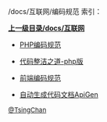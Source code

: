/docs/互联网/编码规范 索引：


**[上一级目录/docs/互联网](/docs/互联网/index.md)**

- [PHP编码规范](/docs/互联网/编码规范/PHP编码规范.md)

- [代码整洁之道-php版](/docs/互联网/编码规范/代码整洁之道-php版.md)

- [前端编码规范](/docs/互联网/编码规范/前端编码规范.md)

- [自动生成代码文档ApiGen](/docs/互联网/编码规范/自动生成代码文档ApiGen.md)


<font size=2 color='grey'> [@TsingChan](https://github.com/tsingchan) </font>